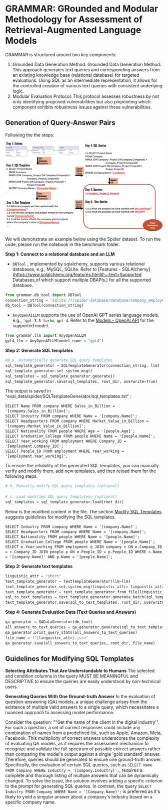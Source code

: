 # GRAMMAR: GRounded and Modular Methodology for Assessment of Retrieval-Augmented Language Models



GRAMMAR is structured around two key components:
1) Grounded Data Generation Method: 
Grounded Data Generation Method: This approach generates text queries and corresponding answers from an existing knowledge base (relational database) for targeted evaluations. Using SQL as an intermediate representation, it allows for the controlled creation of various text queries with consistent underlying logic.
2) Modular Evaluation Protocol: This protocol assesses robustness by not only identifying proposed vulnerabilities but also pinpointing which component exhibits robustness issues against these vulnerabilities.

## Generation of Query-Answer Pairs



Following the the steps:

<img src="pics/data_gen_2.0.png" alt="Data Generation Diagram" width="800" >

We will demonstrate an example below using the Spider dataset. To run the code, please run the notebook in the benchmark folder.

**Step 1: Connect to a relational database and an LLM**

* `DBTool` , implemented by sqlalchemy,  supports various relational databases, e.g., MySQL, SQLite. Refer to [Features - SQLAlchemy](https://www.sqlalchemy.org/features.html#:~:text=Supported Databases,of which support multiple DBAPIs.) for all the supported database.

```python
from grammar.db_tool import DBTool
connection_string = 'sqlite:///spider-database/database/company_employee/company_employee.sqlite'
db_tool = DBTool(connection_string)
```



* `AnyOpenAILLM` supports the use of OpenAI GPT series language models, e.g., `'gpt-3.5-turbo`, `gpt-4`. Refer to the [Models - OpenAI API](https://platform.openai.com/docs/models/model-endpoint-compatibility) for the supported model.

```python
from grammar.llm import AnyOpenAILLM
gpt4_llm = AnyOpenAILLM(model_name = "gpt4")  
```



**Step 2: Generate SQL templates**

```python
## a. Automatically generate SQL query templates
sql_template_generator = SQLTemplateGenerator(connection_string, llm)
sql_template_generator.set_system_msg()
sql_templates = sql_template_generator.generate()
sql_template_generator.save(sql_templates, root_dir, overwrite=True)
```

The output is saved in "eval_data/spider/SQLTemplateGenerator/sql_templates.txt" :

```
SELECT Name FROM company WHERE Sales_in_Billion = '[company.Sales_in_Billion]';
SELECT Industry FROM company WHERE Name = '[company.Name]';
SELECT Headquarters FROM company WHERE Market_Value_in_Billion = '[company.Market_Value_in_Billion]';
SELECT Nationality FROM people WHERE Age = '[people.Age]';
SELECT Graduation_College FROM people WHERE Name = '[people.Name]';
SELECT Year_working FROM employment WHERE Company_ID = '[employment.Company_ID]';
SELECT People_ID FROM employment WHERE Year_working = '[employment.Year_working]';
```

To ensure the reliability of the generated SQL templates, you can manually verify and modify them, add new templates, and then reload them for the following steps.

```python
# b. Manually modify SQL query templates (optional)

# c. Load modified SQL query templatesn (optional)
sql_templates = sql_template_generator.load(root_dir)
```

Below is the modified content in the file. The section [Modify SQL Templates](##modify_sql_templates) suggests guidelines for modifying the SQL templates.

```
SELECT Industry FROM company WHERE Name = '[company.Name]';
SELECT Headquarters FROM company WHERE Name = '[company.Name]';
SELECT Nationality FROM people WHERE Name = '[people.Name]';
SELECT Graduation_College FROM people WHERE Name = '[people.Name]';
SELECT e.Year_working FROM employment e JOIN company c ON e.Company_ID = c.Company_ID JOIN people p ON e.People_ID = p.People_ID WHERE c.Name = '[company.Name]' AND p.Name = '[people.Name]';
```



**Step 3: Generate text templates**

```python
linguistic_attr = "short"
text_template_generator = TextTemplateGenerator(llm=llm)
text_template_generator.set_system_msg(linguistic_attr= linguistic_attr)
text_template_generator = text_template_generator.from_file(linguistic_attr= linguistic_attr, root_dir=root_dir) # Load existing generations to avoid re-generation
sql_to_text_templates = text_template_generator.generate_batch(sql_templates, verbose=True)
text_template_generator.save(sql_to_text_templates, root_dir, overwrite=True)
```



**Step 4: Generate Evaluation Data (Text Queries and Answers)**

```python
qa_generator = QADataGenerator(db_tool)
all_answers_to_text_queries = qa_generator.generate(sql_to_text_templates)
qa_generator.print_query_stats(all_answers_to_text_queries)
file_name = f"{linguistic_attr}.json"
qa_generator.save(all_answers_to_text_queries, root_dir, file_name)
```





## Guidelines for Modifying SQL Templates

**Selecting Attributes That Are Understandable to Humans**
The selected and condition columns in the query MUST BE MEANINGFUL and DESCRIPTIVE to ensure the queries are easily understood by non-technical users.

**Generating Queries With One Ground-truth Answer**
In the evaluation of question-answering (QA) models, a unique challenge arises from the existence of multiple valid answers to a single query, which necessitates a nuanced approach to assessing model performance. 

Consider the question: ""Get the name of the client in the digital industry'". For such a question, a set of correct responses could include any combination of names from a predefined list, such as Apple, Amazon, Meta, Facebook\. This multiplicity of correct answers underscores the complexity of evaluating QA models, as it requires the assessment mechanism to recognize and validate the full spectrum of possible correct answers rather than comparing the model's output against a single 'gold standard' answer. Therefore, queries should be generated to ensure one ground-truth answer. Specifically, the evaluation of certain SQL queries, such as ``SELECT Name FROM Company WHERE Industry = '[Company.Industry]';``, requires a complete and thorough listing of multiple answers that can be dynamically changed. To solve the issue, the solution involves adding a specific criterion to the prompt for generating SQL queries. In contrast, the query ``SELECT Industry FROM Company WHERE Name = '[Company.Name]';`` is preferred as it's likely to yield a singular answer about a company's industry based on a specific company name.